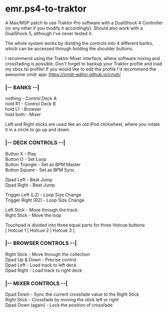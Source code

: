 # emr.ps4-to-traktor

A Max/MSP patch to use Traktor Pro software with a DualShock 4 Controller (or any other if you modify it accordingly). Should also work with a DualShock 5, although I've never tested it.

The whole system works by dividing the controls into 4 different banks, which can be accessed through holding the shoulder buttons.

I recommend using the Traktor Mixer interface, where software mixing and crossfading is possible. Don't forget to backup your Traktor profile and load my xbox.tsi profile! If you would like to edit the profile I'd recommend the awesome cmdr app: <https://cmdr-editor.github.io/cmdr/>

### |-- BANKS --|

nothing - Control Deck A\
hold R1 - Control Deck B\
hold L1 - Browser\
hold both - Mixer

Left and Right sticks are used like an old iPod clickwheel, where you rotate it in a circle to go up and down.

### |-- DECK CONTROLS --|

Button X - Play\
Button O - Set Loop\
Button Triangle - Set as BPM Master\
Button Square - Set as BPM Sync

Dpad Left   - Beat Jump\
Dpad Right - Beat Jump

Trigger Left (L2)    - Loop Size Change\
Trigger Right (R2) - Loop Size Change

Left Stick - Move through the track\
Right Stick - Move the loop

Touchpad is divided into three equal parts for three Hotcue buttons:\
[ Hotcue 1 | Hotcue 2 | Hotcue 3 ]

### |-- BROWSER CONTROLS --|

Right Stick - Move through the collection\
Dpad Up & Down - Precise control\
Dpad Left -   Load track to left deck\
Dpad Right - Load track to right deck

### |-- MIXER CONTROLS --|

Dpad Down - Sync the current crossfade value to the Right Stick\
Right Stick - Crossfade by moving the stick left or right\
Dpad Down (again) - Lock the position of crossfade